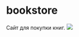# bookstore

Сайт для покупки книг.
<img src="[https://github.com/AnastasiyaZvorskaya/bookstore/111.png]"></img>

